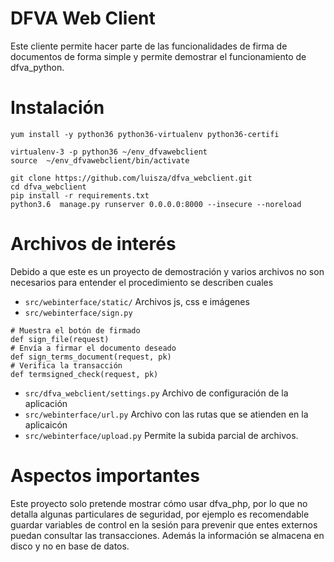 # DFVA Web Client

Este cliente permite hacer parte de las funcionalidades de firma de documentos
de forma simple y permite demostrar el funcionamiento de dfva_python.

# Instalación 

    yum install -y python36 python36-virtualenv python36-certifi

    virtualenv-3 -p python36 ~/env_dfvawebclient
    source  ~/env_dfvawebclient/bin/activate

    git clone https://github.com/luisza/dfva_webclient.git
    cd dfva_webclient
    pip install -r requirements.txt 
    python3.6  manage.py runserver 0.0.0.0:8000 --insecure --noreload

# Archivos de interés

Debido a que este es un proyecto de demostración y varios archivos no son necesarios para entender el procedimiento se describen cuales 

- `src/webinterface/static/` Archivos js, css e imágenes
- `src/webinterface/sign.py` 

```
# Muestra el botón de firmado
def sign_file(request)
# Envía a firmar el documento deseado
def sign_terms_document(request, pk)
# Verifica la transacción
def termsigned_check(request, pk)
```
- `src/dfva_webclient/settings.py`  Archivo de configuración de la aplicación
- `src/webinterface/url.py` Archivo con las rutas que se atienden en la aplicaicón
- `src/webinterface/upload.py` Permite la subida parcial de archivos.

# Aspectos importantes 

Este proyecto solo pretende mostrar cómo usar dfva_php, por lo que no detalla algunas particulares de seguridad, por ejemplo es recomendable
guardar variables de control en la sesión para prevenir que entes externos puedan consultar las transacciones.
Además la información se almacena en disco y no en base de datos.    
